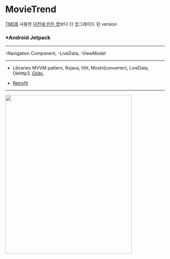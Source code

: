 # MovieTrend


[TMDB](https://www.themoviedb.org/) 사용한 [이전에 만든 앱](https://github.com/SwKims/MVVM_MovieApp)보다 더 업그레이드 된 version



### *Android Jetpack
- - -
-Navigation Component,
-LiveData,
-ViewModel
- - -
* Libraries
MVVM pattern, 
Rxjava, Hilt, Moshi(converter), LiveData, Okhttp3,
[Gilde](https://github.com/bumptech/glide), 
- [Retrofit](https://github.com/square/retrofit)


- - -

<img src="https://user-images.githubusercontent.com/71965874/107483462-6f4cd380-6bc4-11eb-86b3-a9e43e9eb98e.PNG" width="400" height="500">

